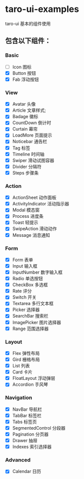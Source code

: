 # taro-ui-examples
taro-ui 基本的组件使用

## 包含以下组件：
### Basic
+ [ ] Icon 图标
+ [x] Button 按钮
+ [x] Fab 浮动按钮
### View
+ [x] Avatar 头像
+ [x] Article 文章样式;
+ [x] Badage 徽标
+ [x] CountDown 倒计时
+ [x] Curtain 幕帘
+ [x] LoadMore 页面提示
+ [x] Noticebar 通告栏
+ [x] Tag 标签
+ [x] Timeline 时间轴
+ [x] Swiper 滑动试图容器
+ [x] Divider 分隔符
+ [x] Steps 步骤条

### Action
+ [x] ActionSheet 动作面板
+ [x] ActivityIndicator 活动指示器
+ [x] Modal 模态窗
+ [x] Process 进度条
+ [x] Toast 轻提示
+ [x] SwipeAction 滑动动作
+ [x] Message 消息通知
### Form
+ [x] Form 表单
+ [x] Input 输入框
+ [x] InputNumber 数字输入框
+ [x] Radio 单选按钮
+ [x] CheckBox 多选框
+ [x] Rate 评分
+ [x] Switch 开关
+ [x] Textarea 多行文本框
+ [x] Picker 选择器
+ [x] SearchBar 搜索栏
+ [x] ImagePicker 图片选择器
+ [x] Range 范围选择器
### Layout
+ [x] Flex 弹性布局
+ [x] Gird 栅格布局
+ [x] List 列表
+ [x] Card 卡片
+ [x] FloatLayout 浮动弹层
+ [x] Accordion 手风琴
### Navigation
+ [x] NavBar 导航栏
+ [x] TabBar 标签栏
+ [x] Tabs 标签页
+ [x] SegmentedControl 分段器
+ [x] Pagination 分页器
+ [x] Drawer 抽屉
+ [x] Indexes 索引选择器
### Advanced
+ [x] Calendar 日历
